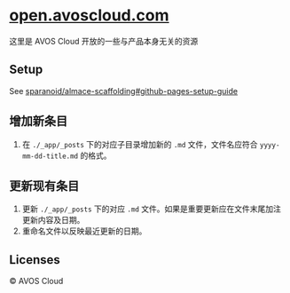 # [open.avoscloud.com](http://open.avoscloud.com/)

这里是 AVOS Cloud 开放的一些与产品本身无关的资源

## Setup

See [sparanoid/almace-scaffolding#github-pages-setup-guide](https://github.com/sparanoid/almace-scaffolding#github-pages-setup-guide)

## 增加新条目

1. 在 `./_app/_posts` 下的对应子目录增加新的 `.md` 文件，文件名应符合 `yyyy-mm-dd-title.md` 的格式。

## 更新现有条目

1. 更新 `./_app/_posts` 下的对应 `.md` 文件。如果是重要更新应在文件末尾加注更新内容及日期。
2. 重命名文件以反映最近更新的日期。

## Licenses

© AVOS Cloud
